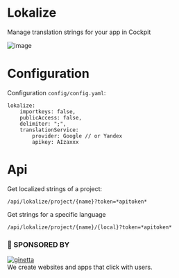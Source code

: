 # Lokalize

Manage translation strings for your app in Cockpit



![image](https://user-images.githubusercontent.com/321047/52646355-e4f10c80-2ee2-11e9-87ff-6aed53f23b73.png)


# Configuration

Configuration `config/config.yaml`:

```
lokalize:
    importkeys: false,
    publicAccess: false,
    delimiter: ";",
    translationService:
        provider: Google // or Yandex
        apikey: AIzaxxx

```

# Api

Get localized strings of a project:

```
/api/lokalize/project/{name}?token=*apitoken*
```

Get strings for a specific language

```
/api/lokalize/project/{name}/{local}?token=*apitoken*
```

### 💐 SPONSORED BY

[![ginetta](https://user-images.githubusercontent.com/321047/29219315-f1594924-7eb7-11e7-9d58-4dcf3f0ad6d6.png)](https://www.ginetta.net)<br>
We create websites and apps that click with users.
